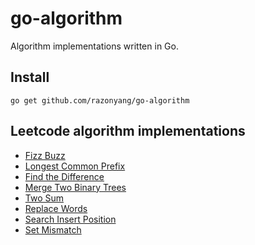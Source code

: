 # go-algorithm

Algorithm implementations written in Go.


## Install

```
go get github.com/razonyang/go-algorithm
```


## Leetcode algorithm implementations

- [Fizz Buzz](/fizz_buzz)
- [Longest Common Prefix](/longest_common_prefix)
- [Find the Difference](/find_the_difference)
- [Merge Two Binary Trees](/merge_two_binary_trees)
- [Two Sum](/two_sum)
- [Replace Words](/replace_words)
- [Search Insert Position](/search_insert_position)
- [Set Mismatch](/set_mismatch)
